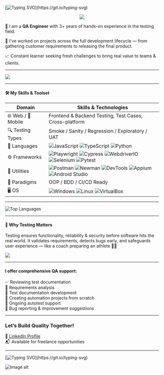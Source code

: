[![Typing SVG](https://readme-typing-svg.demolab.com?font=Fira+Code&pause=1000&width=435&lines=Hey+%F0%9F%91%8B+Let%E2%80%99s+Build+Quality+Together!!)](https://git.io/typing-svg)


<p align="center">
  <a href="https://skillicons.dev">
    <img src="https://skillicons.dev/icons?i=js,ts,py,ai,cypress,vscode,androidstudio,githubactions,jenkins,gherkin,docker,postman,figma,discord,linux" />
  </a>
</p>


💼  I am a **QA Engineer** with 3+ years of hands-on experience in the testing field.

🚀  I've worked on projects across the full development lifecycle — from gathering customer requirements to releasing the final product.

📈  Constant learner seeking fresh challenges to bring real value to teams & clients.

---

![](https://github.com/SerhiiQAA/SerhiiQAA/blob/main/TestPlay.apng)

---

#### 🛠️ My Skills & Toolset

| Domain             | Skills & Technologies                                                                                         |
|--------------------|---------------------------------------------------------------------------------------------------------------|
| 🌐 Web / 📱 Mobile   | Frontend & Backend Testing, Test Cases, Cross-platform                                                       |
| 🔍 Testing Types     | Smoke / Sanity / Regression / Exploratory / UAT                                                               |
| 🧪 Languages         | ![JavaScript](https://img.shields.io/badge/-JavaScript-black?logo=javascript) ![TypeScript](https://img.shields.io/badge/-TypeScript-blue?logo=typescript) ![Python](https://img.shields.io/badge/-Python-yellow?logo=python) |
| ⚙️ Frameworks        | ![Playwright](https://img.shields.io/badge/-Playwright-2e2e2e?logo=playwright) ![Cypress](https://img.shields.io/badge/-Cypress-555555?logo=cypress) ![WebdriverIO](https://img.shields.io/badge/-WebdriverIO-red?logo=webdriverio) ![Selenium](https://img.shields.io/badge/-Selenium-green?logo=selenium) ![Pytest](https://img.shields.io/badge/-Pytest-black?logo=python) |
| 🧰 Utilities         | ![Postman](https://img.shields.io/badge/-Postman-orange?logo=postman) ![Newman](https://img.shields.io/badge/-Newman-lightgrey?logo=newman) ![DevTools](https://img.shields.io/badge/-DevTools-informational?logo=googlechrome) ![Appium](https://img.shields.io/badge/-Appium-753fc9?logo=appium) ![Android Studio](https://img.shields.io/badge/-Android%20Studio-green?logo=androidstudio) |
| 🔧 Paradigms         | OOP / BDD / CI/CD Ready                                                                                       |
| 🖥️ OS                | ![Windows](https://img.shields.io/badge/-Windows-blue?logo=windows) ![Linux](https://img.shields.io/badge/-Linux-black?logo=linux) ![VirtualBox](https://img.shields.io/badge/-VirtualBox-grey?logo=virtualbox) |


---

![Top Languages](https://github-readme-stats.vercel.app/api/top-langs/?username=SerhiiQAA&layout=compact&theme=radical)


---

#### 🧠 Why Testing Matters

Testing ensures functionality, reliability & security before software hits the real world. It validates requirements, detects bugs early, and safeguards user experience — like a coach preparing an athlete 🏋️‍♂️

![](https://github.com/SerhiiQAA/SerhiiQAA/blob/main/image_461d661da4.png)

---

#### I offer comprehensive QA support:

✅  Reviewing test documentation  
🧐  Requirements analysis  
🧾  Test documentation development  
🤖  Creating automation projects from scratch  
🔄  Ongoing autotest support  
🐞  Bug reporting & improvement suggestions

---

### Let’s Build Quality Together!

🔗 [LinkedIn Profile](https://www.linkedin.com/in/serhiiqaengineer/)  
📬 Available for freelance opportunities

---

[![Typing SVG](https://readme-typing-svg.demolab.com?font=Fira+Code&weight=500&size=22&pause=1000&width=435&lines=Let's+stay+in+touch+!)](https://git.io/typing-svg)


![Image alt](https://github.com/SerhiiQAA/SerhiiQAA/blob/main/SpaceMan1.apng)
